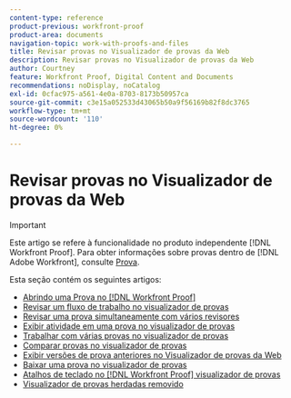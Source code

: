 ```yaml
---
content-type: reference
product-previous: workfront-proof
product-area: documents
navigation-topic: work-with-proofs-and-files
title: Revisar provas no Visualizador de provas da Web
description: Revisar provas no Visualizador de provas da Web
author: Courtney
feature: Workfront Proof, Digital Content and Documents
recommendations: noDisplay, noCatalog
exl-id: 0cfac975-a561-4e0a-8703-8173b50957ca
source-git-commit: c3e15a052533d43065b50a9f56169b82f8dc3765
workflow-type: tm+mt
source-wordcount: '110'
ht-degree: 0%

---
```


# Revisar provas no Visualizador de provas da Web

>[!IMPORTANT]
>
>Este artigo se refere à funcionalidade no produto independente [!DNL Workfront Proof]. Para obter informações sobre provas dentro de [!DNL Adobe Workfront], consulte [Prova](../../../review-and-approve-work/proofing/proofing.md).

Esta seção contém os seguintes artigos:

* [Abrindo uma Prova no  [!DNL Workfront Proof]](../../../workfront-proof/wp-work-proofsfiles/review-proofs-wpv/open-proof.md)
* [Revisar um fluxo de trabalho no visualizador de provas](../../../workfront-proof/wp-work-proofsfiles/review-proofs-wpv/review-workflow.md)
* [Revisar uma prova simultaneamente com vários revisores](../../../workfront-proof/wp-work-proofsfiles/review-proofs-wpv/review-proof-with-multiple-reviewers.md)
* [Exibir atividade em uma prova no visualizador de provas](../../../workfront-proof/wp-work-proofsfiles/review-proofs-wpv/view-activity-on-a-proof.md)
* [Trabalhar com várias provas no visualizador de provas](../../../workfront-proof/wp-work-proofsfiles/review-proofs-wpv/work-with-multiple-proofs.md)
* [Comparar provas no visualizador de provas](../../../workfront-proof/wp-work-proofsfiles/review-proofs-wpv/compare-proofs.md)
* [Exibir versões de prova anteriores no Visualizador de provas da Web](../../../workfront-proof/wp-work-proofsfiles/review-proofs-wpv/view-previous-proof-versions.md)
* [Baixar uma prova no visualizador de provas](../../../workfront-proof/wp-work-proofsfiles/review-proofs-wpv/download-proof.md)
* [Atalhos de teclado no  [!DNL Workfront Proof] visualizador de provas](../../../workfront-proof/wp-work-proofsfiles/review-proofs-wpv/keyboard-shortcuts.md)
* [Visualizador de provas herdadas removido](../../../workfront-proof/wp-work-proofsfiles/review-proofs-wpv/lpv-removed.md)
